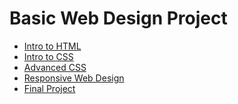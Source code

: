 # Basic Web Design Project
<ul>
<li><a href="intro_to_html/index.html" target="_blank">Intro to HTML</a></li>
<li><a href="intro_to_css/index.html" target="_blank">Intro to CSS</a></li>
<li><a href="adv_css/index.html" target="_blank">Advanced CSS</a></li>
<li><a href="respon_web/index.html" target="_blank">Responsive Web Design</a></li>
<li><a href="final_project/index.html" target="_blank">Final Project</a></li>
</ul>